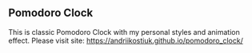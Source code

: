 ## Pomodoro Clock
This is classic Pomodoro Clock with my personal styles and animation effect.
Please visit site: https://andriikostiuk.github.io/pomodoro_clock/
